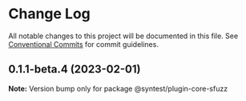 # Change Log

All notable changes to this project will be documented in this file.
See [Conventional Commits](https://conventionalcommits.org) for commit guidelines.

## 0.1.1-beta.4 (2023-02-01)

**Note:** Version bump only for package @syntest/plugin-core-sfuzz
